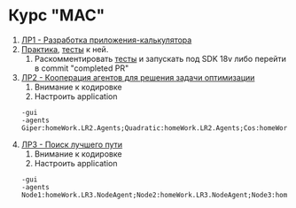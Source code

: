 # Курс "МАС" 

1. [ЛР1 - Разработка приложения-калькулятора](src/main/java/homeWork/LR1)
2. [Практика](src/main/java/homeWork/pr1), [тесты](src/test/java/pr2Tests.java) к ней. 
   1. Раскомментировать [тесты](src/test/java/pr2Tests.java) и запускать под SDK 18v либо перейти в commit "completed PR"
3. [ЛР2 - Кооперация агентов для решения задачи оптимизации](src/main/java/homeWork/LR2) 
   1. Внимание к кодировке
   2. Настроить application
   ```text
   -gui
   -agents
   Giper:homeWork.LR2.Agents;Quadratic:homeWork.LR2.Agents;Cos:homeWork.LR2.Agents;
   ```
4. [ЛР3 - Поиск лучшего пути](src/main/java/homeWork/LR3)
   1. Внимание к кодировке
   2. Настроить application
   ```text
   -gui
   -agents
   Node1:homeWork.LR3.NodeAgent;Node2:homeWork.LR3.NodeAgent;Node3:homeWork.LR3.NodeAgent;Node4:homeWork.LR3.NodeAgent;Node5:homeWork.LR3.NodeAgent;Node6:homeWork.LR3.NodeAgent;Node7:homeWork.LR3.NodeAgent;Node8:homeWork.LR3.NodeAgent;Node9:homeWork.LR3.NodeAgent;Node10:homeWork.LR3.NodeAgent;Node11:homeWork.LR3.NodeAgent;Node12:homeWork.LR3.NodeAgent;
   ```   
